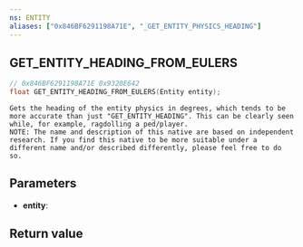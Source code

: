 ```yaml
---
ns: ENTITY
aliases: ["0x846BF6291198A71E", "_GET_ENTITY_PHYSICS_HEADING"]
---
```

## GET_ENTITY_HEADING_FROM_EULERS

```c
// 0x846BF6291198A71E 0x9320E642
float GET_ENTITY_HEADING_FROM_EULERS(Entity entity);
```

```
Gets the heading of the entity physics in degrees, which tends to be more accurate than just "GET_ENTITY_HEADING". This can be clearly seen while, for example, ragdolling a ped/player.  
NOTE: The name and description of this native are based on independent research. If you find this native to be more suitable under a different name and/or described differently, please feel free to do so.  
```

## Parameters
* **entity**: 

## Return value
